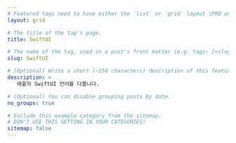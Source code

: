 ```yaml
---
# Featured tags need to have either the `list` or `grid` layout (PRO only).
layout: grid

# The title of the tag's page.
title: SwiftUI

# The name of the tag, used in a post's front matter (e.g. tags: [<slug>]).
slug: SwiftUI

# (Optional) Write a short (~150 characters) description of this featured tag.
description: >
   애플의 SwiftUI 언어를 다룹니다.

# (Optional) You can disable grouping posts by date.
no_groups: true

# Exclude this example category from the sitemap.
# DON'T USE THIS SETTING IN YOUR CATEGORIES!
sitemap: false
---
```

